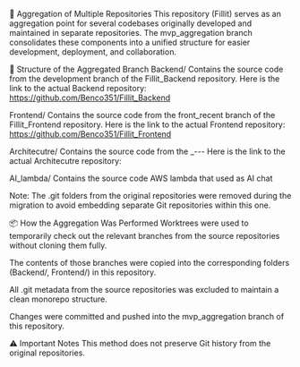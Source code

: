 🧩 Aggregation of Multiple Repositories This repository (Fillit) serves as an aggregation point for several codebases originally developed and maintained in separate repositories. The mvp_aggregation branch consolidates these components into a unified structure for easier development, deployment, and collaboration.

🔧 Structure of the Aggregated Branch
Backend/
Contains the source code from the development branch of the Fillit_Backend repository. 
Here is the link to the actual Backend repository:
https://github.com/Benco351/Fillit_Backend

Frontend/
Contains the source code from the front_recent branch of the Fillit_Frontend repository.
Here is the link to the actual Frontend repository:
https://github.com/Benco351/Fillit_Frontend

Architecutre/
Contains the source code from the _--- 
Here is the link to the actual Architecutre repository:

AI_lambda/
Contains the source code AWS lambda that used as AI chat

Note: The .git folders from the original repositories were removed during the migration to avoid embedding separate Git repositories within this one.

📦 How the Aggregation Was Performed Worktrees were used to temporarily check out the relevant branches from the source repositories without cloning them fully.

The contents of those branches were copied into the corresponding folders (Backend/, Frontend/) in this repository.

All .git metadata from the source repositories was excluded to maintain a clean monorepo structure.

Changes were committed and pushed into the mvp_aggregation branch of this repository.

⚠️ Important Notes This method does not preserve Git history from the original repositories.
